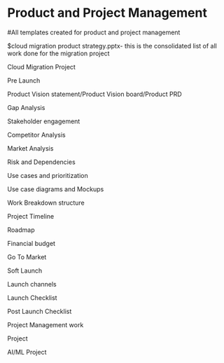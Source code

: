 # Product and Project Management
#All templates created for product and project management

$cloud migration product strategy.pptx- this is the consolidated list of all work done for the migration project


Cloud Migration Project

Pre Launch

Product Vision statement/Product Vision board/Product PRD

Gap Analysis

Stakeholder engagement

Competitor Analysis

Market Analysis

Risk and Dependencies

Use cases and prioritization

Use case diagrams and Mockups

Work Breakdown structure

Project Timeline

Roadmap

Financial budget

Go To Market

Soft Launch

Launch channels

Launch Checklist

Post Launch Checklist


Project Management work

Project

AI/ML Project
